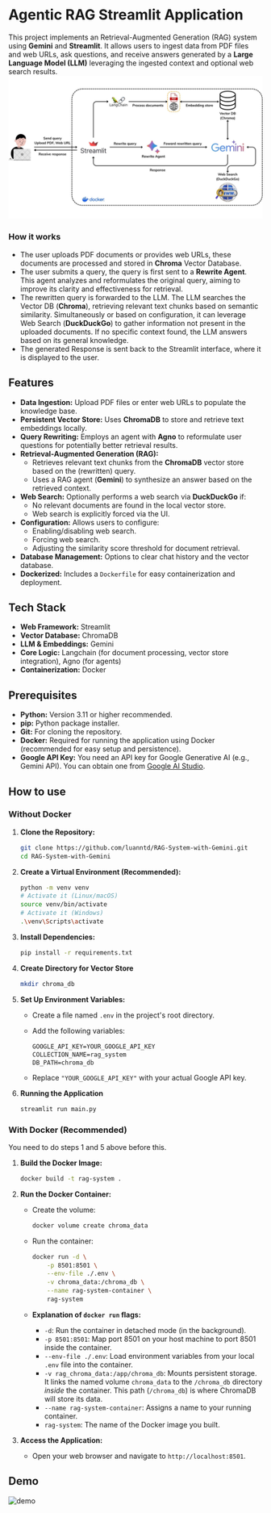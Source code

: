 # Agentic RAG Streamlit Application

This project implements an Retrieval-Augmented Generation (RAG) system using **Gemini** and **Streamlit**. It allows users to ingest data from PDF files and web URLs, ask questions, and receive answers generated by a **Large Language Model (LLM)** leveraging the ingested context and optional web search results.
![architecture ](./assets/architecture.jpg)

### How it works

* The user uploads PDF documents or provides web URLs, these documents are processed and stored in **Chroma** Vector Database.
* The user submits a query, the query is first sent to a **Rewrite Agent**. This agent analyzes and reformulates the original query, aiming to improve its clarity and effectiveness for retrieval.
* The rewritten query is forwarded to the LLM. The LLM searches the Vector DB (**Chroma**), retrieving relevant text chunks based on semantic similarity. Simultaneously or based on configuration, it can leverage Web Search (**DuckDuckGo**) to gather information not present in the uploaded documents. If no specific context found, the LLM answers based on its general knowledge.
* The generated Response is sent back to the Streamlit interface, where it is displayed to the user.

## Features

* **Data Ingestion:** Upload PDF files or enter web URLs to populate the knowledge base.
* **Persistent Vector Store:** Uses **ChromaDB** to store and retrieve text embeddings locally.
* **Query Rewriting:** Employs an agent with **Agno** to reformulate user questions for potentially better retrieval results.
* **Retrieval-Augmented Generation (RAG):**
    * Retrieves relevant text chunks from the **ChromaDB** vector store based on the (rewritten) query.
    * Uses a RAG agent (**Gemini**) to synthesize an answer based on the retrieved context.
* **Web Search:** Optionally performs a web search via **DuckDuckGo** if:
    * No relevant documents are found in the local vector store.
    * Web search is explicitly forced via the UI.
* **Configuration:** Allows users to configure:
    * Enabling/disabling web search.
    * Forcing web search.
    * Adjusting the similarity score threshold for document retrieval.
* **Database Management:** Options to clear chat history and the vector database.
* **Dockerized:** Includes a `Dockerfile` for easy containerization and deployment.

## Tech Stack

* **Web Framework:** Streamlit
* **Vector Database:** ChromaDB
* **LLM & Embeddings:** Gemini
* **Core Logic:** Langchain (for document processing, vector store integration), Agno (for agents)
* **Containerization:** Docker

## Prerequisites

* **Python:** Version 3.11 or higher recommended.
* **pip:** Python package installer.
* **Git:** For cloning the repository.
* **Docker:** Required for running the application using Docker (recommended for easy setup and persistence).
* **Google API Key:** You need an API key for Google Generative AI (e.g., Gemini API). You can obtain one from [Google AI Studio](https://aistudio.google.com/app/apikey).

## How to use
### Without Docker

1.  **Clone the Repository:**
    ```bash
    git clone https://github.com/luanntd/RAG-System-with-Gemini.git
    cd RAG-System-with-Gemini
    ```

2.  **Create a Virtual Environment (Recommended):**
    ```bash
    python -m venv venv
    # Activate it (Linux/macOS)
    source venv/bin/activate
    # Activate it (Windows)
    .\venv\Scripts\activate
    ```

3.  **Install Dependencies:**
    ```bash
    pip install -r requirements.txt
    ```

4. **Create Directory for Vector Store**
    ```bash
    mkdir chroma_db
    ```

5.  **Set Up Environment Variables:**
    * Create a file named `.env` in the project's root directory.
    * Add the following variables:

        ```dotenv
        GOOGLE_API_KEY=YOUR_GOOGLE_API_KEY
        COLLECTION_NAME=rag_system
        DB_PATH=chroma_db
        ```
    * Replace `"YOUR_GOOGLE_API_KEY"` with your actual Google API key.

6. **Running the Application**
    ```bash
    streamlit run main.py
    ```

### With Docker (Recommended)

You need to do steps 1 and 5 above before this.

1.  **Build the Docker Image:**
    ```bash
    docker build -t rag-system .
    ```

2.  **Run the Docker Container:**
    * Create the volume:
        ```bash
        docker volume create chroma_data
        ```
    * Run the container:
        ```bash
        docker run -d \
            -p 8501:8501 \
            --env-file ./.env \
            -v chroma_data:/chroma_db \
            --name rag-system-container \
            rag-system
        ```

    * **Explanation of `docker run` flags:**
        * `-d`: Run the container in detached mode (in the background).
        * `-p 8501:8501`: Map port 8501 on your host machine to port 8501 inside the container.
        * `--env-file ./.env`: Load environment variables from your local `.env` file into the container.
        * `-v rag_chroma_data:/app/chroma_db`: Mounts persistent storage. It links the named volume `chroma_data` to the `/chroma_db` directory *inside* the container. This path (`/chroma_db`) is where ChromaDB will store its data.
        * `--name rag-system-container`: Assigns a name to your running container.
        * `rag-system`: The name of the Docker image you built.

3.  **Access the Application:**
    * Open your web browser and navigate to `http://localhost:8501`.

## Demo
![demo](./assets/demo.gif)
